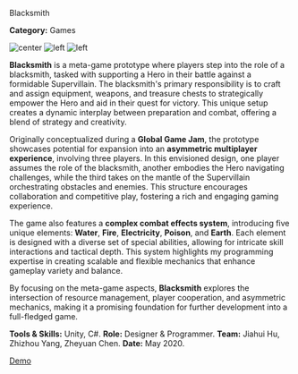 <!--title-->
Blacksmith
<!--endtitle-->

<!--category-->
**Category:** Games
<!--endcategory-->

![center](/projects/blacksmith/1.jpg)
![left](/projects/blacksmith/2.jpg)
![left](/projects/blacksmith/3.jpg)

**Blacksmith** is a meta-game prototype where players step into the role of a blacksmith, tasked with supporting a Hero in their battle against a formidable Supervillain. The blacksmith's primary responsibility is to craft and assign equipment, weapons, and treasure chests to strategically empower the Hero and aid in their quest for victory. This unique setup creates a dynamic interplay between preparation and combat, offering a blend of strategy and creativity.

Originally conceptualized during a **Global Game Jam**, the prototype showcases potential for expansion into an **asymmetric multiplayer experience**, involving three players. In this envisioned design, one player assumes the role of the blacksmith, another embodies the Hero navigating challenges, while the third takes on the mantle of the Supervillain orchestrating obstacles and enemies. This structure encourages collaboration and competitive play, fostering a rich and engaging gaming experience.

The game also features a **complex combat effects system**, introducing five unique elements: **Water**, **Fire**, **Electricity**, **Poison**, and **Earth**. Each element is designed with a diverse set of special abilities, allowing for intricate skill interactions and tactical depth. This system highlights my programming expertise in creating scalable and flexible mechanics that enhance gameplay variety and balance.

By focusing on the meta-game aspects, **Blacksmith** explores the intersection of resource management, player cooperation, and asymmetric mechanics, making it a promising foundation for further development into a full-fledged game.

<!--details-->
**Tools & Skills:** Unity, C#.
**Role:** Designer & Programmer.
**Team:** Jiahui Hu, Zhizhou Yang, Zheyuan Chen.
**Date:** May 2020.
<!--enddetails-->

<!--links-->
[Demo](https://tinohu.itch.io/blacksmith)
<!--endlinks-->

